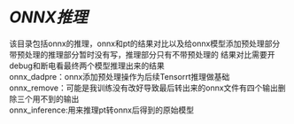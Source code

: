# ***ONNX推理***

该目录包括onnx的推理，onnx和pt的结果对比以及给onnx模型添加预处理部分   
带预处理的推理部分暂时没有写，推理部分只有不带预处理的
结果对比需要开debug和断电看最终两个模型推理出来的结果   
onnx_dadpre：onnx添加预处理操作为后续Tensorrt推理做基础  
onnx_remove：可能是我训练没有改好导致最后转出来的onnx文件有四个输出删除三个用不到的输出  
onnx_inference:用来推理pt转onnx后得到的原始模型
